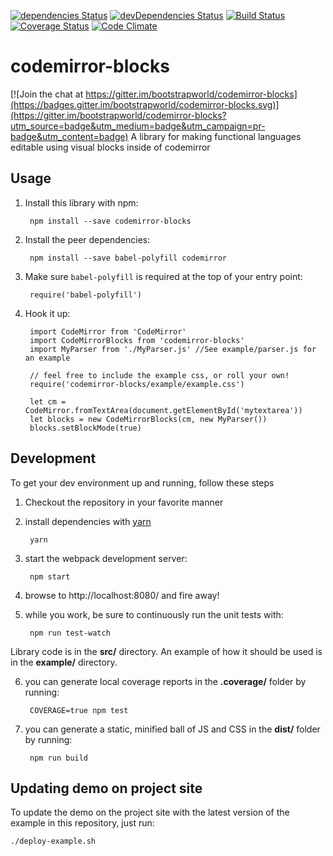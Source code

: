 [![dependencies Status](https://david-dm.org/bootstrapworld/codemirror-blocks/status.svg)](https://david-dm.org/bootstrapworld/codemirror-blocks)
[![devDependencies Status](https://david-dm.org/bootstrapworld/codemirror-blocks/dev-status.svg)](https://david-dm.org/bootstrapworld/codemirror-blocks?type=dev)
[![Build Status](https://travis-ci.org/bootstrapworld/codemirror-blocks.svg?branch=master)](https://travis-ci.org/bootstrapworld/codemirror-blocks)
[![Coverage Status](https://coveralls.io/repos/bootstrapworld/codemirror-blocks/badge.svg?branch=master&service=github)](https://coveralls.io/github/bootstrapworld/codemirror-blocks?branch=master)
[![Code Climate](https://codeclimate.com/github/bootstrapworld/codemirror-blocks/badges/gpa.svg)](https://codeclimate.com/github/bootstrapworld/codemirror-blocks)

# codemirror-blocks

[![Join the chat at https://gitter.im/bootstrapworld/codemirror-blocks](https://badges.gitter.im/bootstrapworld/codemirror-blocks.svg)](https://gitter.im/bootstrapworld/codemirror-blocks?utm_source=badge&utm_medium=badge&utm_campaign=pr-badge&utm_content=badge)
A library for making functional languages editable using visual blocks inside of codemirror

## Usage

1. Install this library with npm:

        npm install --save codemirror-blocks

2. Install the peer dependencies:

        npm install --save babel-polyfill codemirror

3. Make sure `babel-polyfill` is required at the top of your entry point:

        require('babel-polyfill')

4. Hook it up:

        import CodeMirror from 'CodeMirror'
        import CodeMirrorBlocks from 'codemirror-blocks'
        import MyParser from './MyParser.js' //See example/parser.js for an example

        // feel free to include the example css, or roll your own!
        require('codemirror-blocks/example/example.css')

        let cm = CodeMirror.fromTextArea(document.getElementById('mytextarea'))
        let blocks = new CodeMirrorBlocks(cm, new MyParser())
        blocks.setBlockMode(true)

## Development

To get your dev environment up and running, follow these steps

1. Checkout the repository in your favorite manner

2. install dependencies with [yarn](https://yarnpkg.com/)

        yarn

3. start the webpack development server:

        npm start

4. browse to http://localhost:8080/ and fire away!

5. while you work, be sure to continuously run the unit tests with:

        npm run test-watch

Library code is in the **src/** directory. An example of how it should be used
is in the **example/** directory.

6. you can generate local coverage reports in the **.coverage/** folder by running:

        COVERAGE=true npm test

7. you can generate a static, minified ball of JS and CSS in the **dist/** folder by running:

        npm run build

## Updating demo on project site

To update the demo on the project site with the latest version of the example in
this repository, just run:

    ./deploy-example.sh

